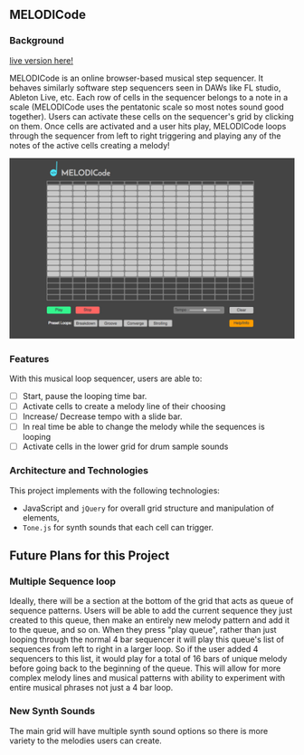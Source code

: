## MELODICode

### Background

[live version here!](http://www.sean-garner.co/MELODICode)

MELODICode is an online browser-based musical step sequencer. It behaves similarly software step sequencers seen in DAWs like FL studio, Ableton Live, etc. Each row of cells in the sequencer belongs to a note in a scale (MELODICode uses the pentatonic scale so most notes sound good together). Users can activate these cells on the sequencer's grid by clicking on them. Once cells are activated and a user hits play, MELODICode loops through the sequencer from left to right triggering and playing any of the notes of the active cells creating a melody!

![screen-shot](./docs/melodicode.png)

### Features

With this musical loop sequencer, users are able to:

- [ ] Start, pause the looping time bar.
- [ ] Activate cells to create a melody line of their choosing
- [ ] Increase/ Decrease tempo with a slide bar.
- [ ] In real time be able to change the melody while the sequences is looping
- [ ] Activate cells in the lower grid for drum sample sounds

### Architecture and Technologies

This project implements with the following technologies:

- JavaScript and `jQuery` for overall grid structure and manipulation of elements,
- `Tone.js` for synth sounds that each cell can trigger.

## Future Plans for this Project

### Multiple Sequence loop
  Ideally, there will be a section at the bottom of the grid that acts as queue of sequence patterns. Users will be able to add the current sequence they just created to this queue, then make an entirely new melody pattern and add it to the queue, and so on. When they press "play queue", rather than just looping through the normal 4 bar sequencer it will play this queue's  list of sequences from left to right in a larger loop. So if the user added 4 sequencers to this list, it would play for a total of 16 bars of unique melody before going back to the beginning of the queue. This will allow for more complex melody lines and musical patterns with ability to experiment with entire musical phrases not just a 4 bar loop.

### New Synth Sounds
  The main grid will have multiple synth sound options so there is more variety to the melodies users can create.

